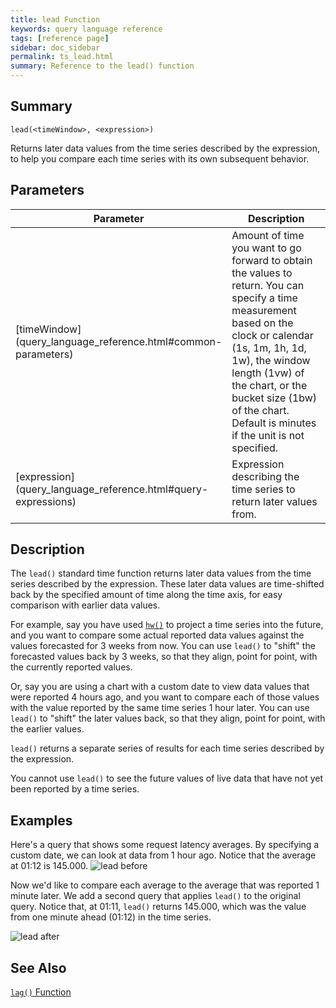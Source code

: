 ```yaml
---
title: lead Function
keywords: query language reference
tags: [reference page]
sidebar: doc_sidebar
permalink: ts_lead.html
summary: Reference to the lead() function
---
```

## Summary
```
lead(<timeWindow>, <expression>)
```
Returns later data values from the time series described by the expression, to help you compare each time series with its own subsequent behavior.

## Parameters
<table>
<tbody>
<thead>
<tr><th width="20%">Parameter</th><th width="80%">Description</th></tr>
</thead>
<tr><td markdown="span"> [timeWindow](query_language_reference.html#common-parameters)</td>
<td>Amount of time you want to go forward to obtain the values to return. You can specify a time measurement based on the clock or calendar (1s, 1m, 1h, 1d, 1w), the window length (1vw) of the chart, or the bucket size (1bw) of the chart. Default is minutes if the unit is not specified.
</td></tr>
<tr>
<td markdown="span"> [expression](query_language_reference.html#query-expressions)</td>
<td>Expression describing the time series to return later values from. </td></tr>
</tbody>
</table>


## Description

The `lead()` standard time function returns later data values from the time series described by the expression. These later data values are time-shifted back by the specified amount of time along the time axis, for easy comparison with earlier data values.

For example, say you have used [`hw()`](ts_hw.html) to project a time series into the future, and you want to compare some actual reported data values against the values forecasted for 3 weeks from now.  You can use `lead()` to "shift" the forecasted values back by 3 weeks, so that they align, point for point, with the currently reported values.

Or, say you are using a chart with a custom date to view data values that were reported 4 hours ago, and you want to  compare each of those values with the value reported by the same time series 1 hour later.  You can use `lead()` to "shift" the later values back, so that they align, point for point, with the earlier values.

`lead()` returns a separate series of results for each time series described by the expression.

You cannot use `lead()` to see the future values of live data that have not yet been reported by a time series.

## Examples

Here's a query that shows some request latency averages. By specifying a custom date, we can look at data from 1 hour ago. Notice that the average at 01:12 is 145.000.
![lead before](images/ts_lead_before.png)

Now we'd like to compare each average to the average that was reported 1 minute later. We add a second query that applies `lead()` to the original query. Notice that, at 01:11, `lead()` returns 145.000, which was the value from one minute ahead (01:12) in the time series.

![lead after](images/ts_lead_after.png)

<!--- add an example that involves hw() some day --->

## See Also
[`lag()` Function](ts_lag.html)
